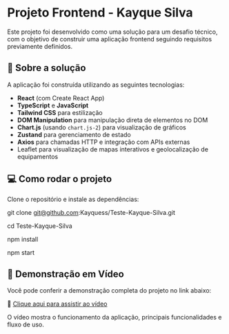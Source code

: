 # Projeto Frontend - Kayque Silva

Este projeto foi desenvolvido como uma solução para um desafio técnico, com o objetivo de construir uma aplicação frontend seguindo requisitos previamente definidos.

## 🧠 Sobre a solução

A aplicação foi construída utilizando as seguintes tecnologias:

- **React** (com Create React App)
- **TypeScript** e **JavaScript**
- **Tailwind CSS** para estilização
- **DOM Manipulation** para manipulação direta de elementos no DOM
- **Chart.js** (usando `chart.js-2`) para visualização de gráficos
- **Zustand** para gerenciamento de estado
- **Axios** para chamadas HTTP e integração com APIs externas
- Leaflet para visualização de mapas interativos e geolocalização de equipamentos

## 💻 Como rodar o projeto

Clone o repositório e instale as dependências:

git clone git@github.com:Kayquess/Teste-Kayque-Silva.git

cd Teste-Kayque-Silva

npm install

npm start

## 🎥 Demonstração em Vídeo

Você pode conferir a demonstração completa do projeto no link abaixo:

🔗 [Clique aqui para assistir ao vídeo](https://drive.google.com/file/d/13tLn7hvo_r-SU8MBBbvIze4-KmIFDJZ3/view?usp=drive_link)

O vídeo mostra o funcionamento da aplicação, principais funcionalidades e fluxo de uso.
